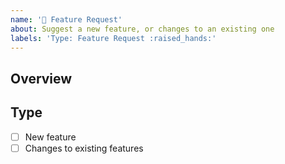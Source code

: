 ```yaml
---
name: '🙌 Feature Request'
about: Suggest a new feature, or changes to an existing one
labels: 'Type: Feature Request :raised_hands:'
---
```


## Overview

<!-- Write a short description of the request here ↓ -->

## Type

- [ ] New feature
- [ ] Changes to existing features
